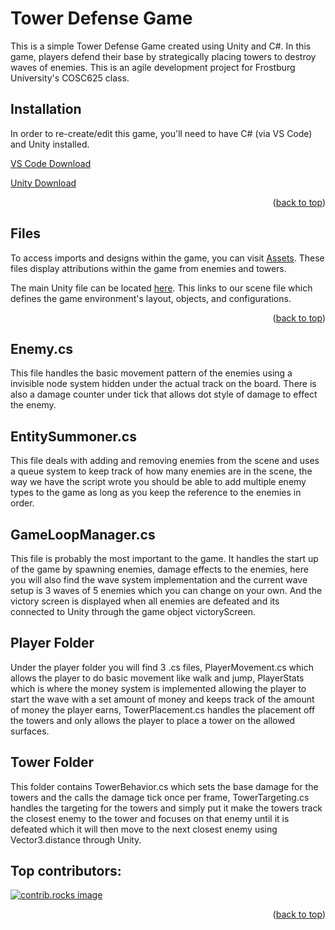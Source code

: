 <a id="readme-top"></a>
# Tower Defense Game

This is a simple Tower Defense Game created using Unity and C#. In this game, players defend their base by strategically placing towers to destroy waves of enemies. This is an agile development project for Frostburg University's COSC625 class. 


## Installation

In order to re-create/edit this game, you'll need to have C# (via VS Code) and Unity installed. 

[VS Code Download](https://code.visualstudio.com/Download)

[Unity Download](https://unity.com/download)

<p align="right">(<a href="#readme-top">back to top</a>)</p>

## Files

To access imports and designs within the game, you can visit [Assets](TowerDefense-main/Assets/Imports). These files display attributions within the game from enemies and towers. 

The main Unity file can be located [here](TowerDefense-main/Assets/TowerDefenseScene.unity). This links to our scene file which defines the game environment's layout, objects, and configurations. 

<p align="right">(<a href="#readme-top">back to top</a>)</p>

## Enemy.cs
This file handles the basic movement pattern of the enemies using a invisible node system hidden under the actual track on the board.
There is also a damage counter under tick that allows dot style of damage to effect the enemy.

## EntitySummoner.cs
This file deals with adding and removing enemies from the scene and uses a queue system to keep track of how many enemies are in the scene,
the way we have the script wrote you should be able to add multiple enemy types to the game as long as you keep the reference to the enemies in 
order.

## GameLoopManager.cs
This file is probably the most important to the game. It handles the start up of the game by spawning enemies, damage effects to the enemies, here you will also find
the wave system implementation and the current wave setup is 3 waves of 5 enemies which you can change on your own. And the victory screen is displayed when all enemies are defeated
and its connected to Unity through the game object victoryScreen. 

## Player Folder
Under the player folder you will find 3 .cs files, PlayerMovement.cs which allows the player to do basic movement like walk and jump, PlayerStats which is where the money system is implemented allowing the player to 
start the wave with a set amount of money and keeps track of the amount of money the player earns, TowerPlacement.cs handles the placement off the towers and only allows the player to place a tower on the allowed
surfaces.

## Tower Folder
This folder  contains TowerBehavior.cs which sets the base damage for the towers and the calls the damage tick once per frame, TowerTargeting.cs handles the targeting for the towers and simply put it make the towers track the 
closest enemy to the tower and focuses on that enemy until it is defeated which it will then move to the next closest enemy using Vector3.distance through Unity.

## Top contributors:

<a href="https://github.com/dopeskyy/GameSmith-United-/graphs/contributors">
  <img src="https://contrib.rocks/image?repo=dopeskyy/GameSmith-United-" alt="contrib.rocks image" />
</a>

<p align="right">(<a href="#readme-top">back to top</a>)</p>
